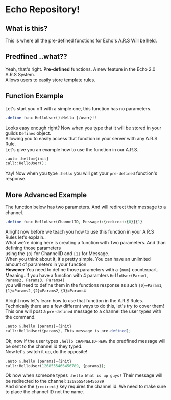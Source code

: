 # Echo Repository!
  
## What is this?
This is where all the pre-defined functions for Echo's A.R.S Will be held.
  
## Predfined ..what??
Yeah, that's right. **Pre-defined** functions. A new feature in the Echo 2.0 A.R.S System.  
Allows users to easily store template rules.  

## Function Example
Let's start you off with a simple one, this function has no parameters.
```php
.define func HelloUser():Hello {/user}!!
```
  
Looks easy enough right? Now when you type that it will be stored in your guilds `Defines` object.  
Allowing you to easily access that function in your server with any A.R.S Rule.  
Let's give you an example how to use the function in our A.R.S.  
```php
.auto .hello={init}
call::HelloUser();
```
Yay! Now when you type `.hello` you will get your `pre-defined` function's response.
  
## More Advanced Example
The function below has two parameters. And will redirect their message to a channel.
```php
.define func HelloUser(ChannelID, Message):{redirect:{0}}{1}
```
Alright now before we teach you how to use this function in your A.R.S Rules let's explain..  
What we're doing here is creating a function with Two parameters. And than defining those parameters  
using the `{0}` for ChannelID and `{1}` for Message.  
When you think about it, it's pretty simple. You can have an unlimited amount of parameters in your function  
**However** You need to define those parameters with a `{num}` counterpart.  
Meaning..If you have a function with 4 paramters `HelloUser(Param1, Params2, Params3, Params4)`  
you will need to define them in the functions response as such `{0}=Param1`, `{1}=Params2`, `{2}=Params2`, `{3}=Params4`  
  
Alright now let's learn how to use that function in the A.R.S Rules.  
Technically there are a few different ways to do this, let's try to cover them!  
This one will post a `pre-defined` message to a channel the user types with the command.  
```php
.auto &.hello {params}={init}
call::HelloUser({params}, This message is pre-defined);
```
Ok, now if the user types `.hello CHANNELID-HERE` the predfined message will be sent to the channel id they typed.  
Now let's switch it up, do the opposite!  
```php
.auto &.hello {params}={init}
call::HelloUser(1268555466456789, {params});
```
Ok now when someone types `.hello What is up guys!` Their message will be redirected to the channel: `1268555466456789`  
And since the `{redirect}` key requires the channel id. We need to make sure to place the channel ID not the name.
